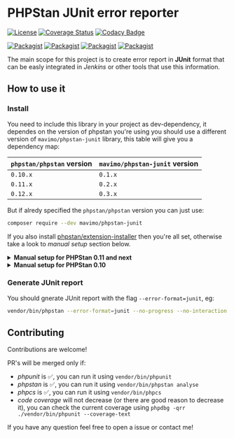 # PHPStan JUnit error reporter

[![License](https://img.shields.io/packagist/l/mavimo/phpstan-junit.svg)](http://opensource.org/licenses/MIT)
[![Coverage Status](https://img.shields.io/codecov/c/github/mavimo/phpstan-junit/master.svg)](https://codecov.io/gh/mavimo/phpstan-junit?branch=master)
[![Codacy Badge](https://api.codacy.com/project/badge/Grade/ce52632640e74313b03862890e9990fc)](https://www.codacy.com/manual/mavimo/phpstan-junit)

[![Packagist](http://img.shields.io/packagist/v/mavimo/phpstan-junit.svg)](https://packagist.org/packages/mavimo/phpstan-junit)
[![Packagist](http://img.shields.io/packagist/dt/mavimo/phpstan-junit.svg)](https://packagist.org/packages/mavimo/phpstan-junit)
[![Packagist](http://img.shields.io/packagist/dm/mavimo/phpstan-junit.svg)](https://packagist.org/packages/mavimo/phpstan-junit)
[![Packagist](http://img.shields.io/packagist/dd/mavimo/phpstan-junit.svg)](https://packagist.org/packages/mavimo/phpstan-junit)

The main scope for this project is to create error report in **JUnit** format that can be easly integrated in _Jenkins_ or other tools that use this information.

## How to use it

### Install

You need to include this library in your project as dev-dependency, it dependes on the version of phpstan you're using you should use a different version of `mavimo/phpstan-junit` library, this table will give you a dependency map:

| `phpstan/phpstan` version | `mavimo/phpstan-junit` version |
| ------------------------- | ------------------------------ |
| `0.10.x`                  | `0.1.x`                        |
| `0.11.x`                  | `0.2.x`                        |
| `0.12.x`                  | `0.3.x`                        |

But if alredy specified the `phpstan/phpstan` version you can just use:

```bash
composer require --dev mavimo/phpstan-junit
```

If you also install [phpstan/extension-installer](https://github.com/phpstan/extension-installer) then you're all set, otherwise take a look to _manual setup_ section below.

<details>
  <summary><strong>Manual setup for PHPStan 0.11 and next</strong></summary>
  if you don't want to use `phpstan/extension-installer`, you should require the `extension.neon` file on your `phpstan.neon.dist` file in the root of your project (or on the file you specify to phpstan using the `--config` flag):

```yaml
includes:
    - vendor/mavimo/phpstan-junit/extension.neon
```

  or declaring the service via:

```yaml
services:
    errorFormatter.junit:
        class: Mavimo\PHPStan\ErrorFormatter\JunitErrorFormatter
```

</details>

<details>
  <summary><strong>Manual setup for PHPStan 0.10</strong></summary>
  <br />
  You should require this extension on `phpstan.neon` file in the root of your project or the file you specify to phpstan using the `--config` flag by referencing `extension.neon` file:

```yaml
includes:
    - vendor/mavimo/phpstan-junit/phpstan.neon
```

  or declaring the service via:

```yaml
services:
    errorFormatter.junit:
        class: Mavimo\PHPStan\ErrorFormatter\JunitErrorFormatter
```

</details>

### Generate JUnit report

You should gnerate JUnit report with the flag `--error-format=junit`, eg:

```bash
vendor/bin/phpstan --error-format=junit --no-progress --no-interaction analyse src
```

## Contributing

Contributions are welcome!

PR's will be merged only if:

-   _phpunit_ is :white_check_mark:, you can run it using `vendor/bin/phpunit`
-   _phpstan_ is :white_check_mark:, you can run it using `vendor/bin/phpstan analyse`
-   _phpcs_ is :white_check_mark:, you can run it using `vendor/bin/phpcs`
-   _code coverage_ will not decrease (or there are good reason to decrease it), you can check the current coverage using `phpdbg -qrr ./vendor/bin/phpunit --coverage-text`

If you have any question feel free to open a issue or contact me!
